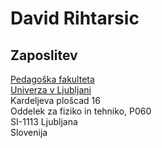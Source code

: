 # David Rihtarsic

## Zaposlitev
[Pedagoška fakulteta](www.pef.uni-lj.si)  
[Univerza v Ljubljani](www.uni-lj.si)  
Kardeljeva plošcad 16  
Oddelek za fiziko in tehniko, P060  
SI-1113 Ljubljana  
Slovenija  


